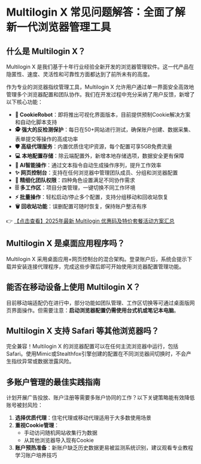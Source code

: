 # Multilogin X 常见问题解答：全面了解新一代浏览器管理工具

## 什么是 Multilogin X？

Multilogin X 是我们基于十年行业经验全新开发的浏览器管理软件。这一代产品在隐匿性、速度、灵活性和可靠性方面都达到了前所未有的高度。

作为专业的浏览器指纹管理工具，Multilogin X 允许用户通过单一界面安全高效地管理多个浏览器配置和团队协作。我们在开发过程中充分采纳了用户反馈，新增了以下核心功能：

- **🍪 CookieRobot**：即将推出可视化界面版本，目前提供预制Cookie解决方案和自动化脚本支持
- **🕵️ 强大的反检测保护**：每日在50+网站进行测试，确保账户创建、数据采集、表单提交等操作的高成功率
- **🛡️ 高级代理服务**：内置优质住宅IP资源，每个配置可享5GB免费流量
- **💻 本地配置存储**：除云端配置外，新增本地存储选项，数据安全更有保障
- **🤖 AI智能操作**：通过文本指令自动生成操作序列，提升工作效率
- **✨ 网页控制台**：支持在任何浏览器中管理团队成员、分组和浏览器配置
- **🤝 精细化团队权限**：四种角色设置满足不同协作需求
- **🗄️ 多工作区**：项目分类管理，一键切换不同工作环境
- **⚡ 批量操作**：轻松启动/停止多个配置，支持分组移动和回收站恢复
- **🗑️ 回收站功能**：误删配置可随时恢复，保持账户整洁有序

👉 [【点击查看】2025年最新 Multilogin 优惠码及特价套餐活动方案汇总](https://bit.ly/multIlogin)

## Multilogin X 是桌面应用程序吗？

Multilogin X 采用桌面应用+网页控制台的混合架构。登录账户后，系统会提示下载并安装连接代理程序，完成这些步骤后即可开始使用浏览器配置管理功能。

## 能否在移动设备上使用 Multilogin X？

目前移动端适配仍在进行中，部分功能如团队管理、工作区切换等可通过桌面版网页界面操作。但需要注意：**启动浏览器配置仍需使用台式机或笔记本电脑**。

## Multilogin X 支持 Safari 等其他浏览器吗？

完全兼容！Multilogin X 的浏览器配置可以在任何主流浏览器中运行，包括Safari。使用Mimic或Stealthfox引擎创建的配置在不同浏览器间切换时，不会产生指纹异常或数据泄露风险。

## 多账户管理的最佳实践指南

计划开展广告投放、账户注册等需要多账户协同的工作？以下关键策略能有效降低账号被封风险：

1. **选择优质代理**：住宅代理或移动代理适用于大多数使用场景
2. **重视Cookie管理**：
   - 手动访问随机网站收集行为数据
   - 从其他浏览器导入现有Cookie
3. **账户预热准备**：新账户缺乏历史数据更易被监测系统识别，建议观看专业教程学习账户培养技巧